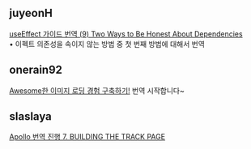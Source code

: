 <h2>juyeonH</h2><a href="https://www.notion.so/study66/A-Complete-Guide-to-useEffect-e4d7d28d98f442ddb3352e643140aea0#0200afc4802a42d3bcd11d1660d81f55">useEffect 가이드 번역 (9) Two Ways to Be Honest About Dependencies</a><br>• 이펙트 의존성을 속이지 않는 방법 중 첫 번째 방법에 대해서 번역<h2>onerain92</h2><a href="https://www.notion.so/study66/Building-an-awesome-image-loading-experience-61a73b2180ec4c738d5d71c2a3eb034a#73e2909e2a644b6e85bdd2821e5c49a0">Awesome한 이미지 로딩 경험 구축하기!</a> 번역 시작합니다~<h2>slaslaya</h2><a href="https://www.notion.so/study66/2022-01-16-Lift-off-III-Arguments-1eb0be4becad4b639a48f2af3dc7468a#e0471c3a5d4e4e988d64b43f615c0c2f">Apollo 번역 진행 7. BUILDING THE TRACK PAGE</a>